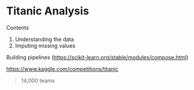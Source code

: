 # Titanic Analysis

Contents
1. Understanding the data
2. Imputing missing values

Building pipelines (https://scikit-learn.org/stable/modules/compose.html)

https://www.kaggle.com/competitions/titanic

>14,000 teams
